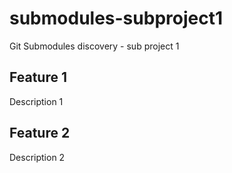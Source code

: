 # submodules-subproject1
Git Submodules discovery - sub project 1

## Feature 1
Description 1

## Feature 2
Description 2
